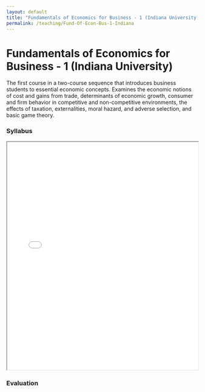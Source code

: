 ```yaml
---
layout: default
title: "Fundamentals of Economics for Business - 1 (Indiana University)"
permalink: /teaching/Fund-Of-Econ-Bus-1-Indiana
---
```


# Fundamentals of Economics for Business - 1 (Indiana University)

The first course in a two-course sequence that introduces business students to essential economic concepts. Examines the economic notions of cost and gains from trade, determinants of economic growth, consumer and firm behavior in competitive and non-competitive environments, the effects of taxation, externalities, moral hazard, and adverse selection, and basic game theory.

### Syllabus
<iframe src="/path/to/your/file.pdf" width="100%" height="600px">
    This browser does not support PDFs. Please download the PDF to view it: <a href="/path/to/your/file.pdf">Download PDF</a>.
</iframe>

### Evaluation


